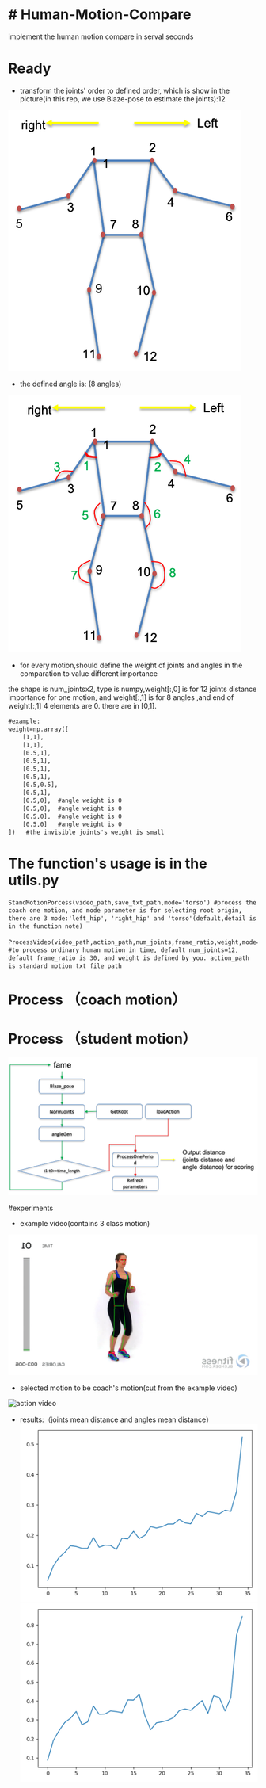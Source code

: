 # # Human-Motion-Compare
implement the  human motion compare in serval seconds

# Ready
- transform the joints' order to defined order, which is show in the picture(in this rep, we use Blaze-pose to estimate the joints):12

![joints](./images/joints.png)
- the defined angle is: (8 angles)

![angles](./images/angles_show.png)

- for every motion,should define the weight of joints and angles in the comparation to value different importance

the shape is num_jointsx2, type is numpy,weight[:,0] is for 12 joints distance importance for one motion, and weight[:,1] is for 8 angles ,and end of weight[:,1] 4 elements are 0.  there are in [0,1].

```
#example:
weight=np.array([
    [1,1],
    [1,1],
    [0.5,1],
    [0.5,1],
    [0.5,1],
    [0.5,1],
    [0.5,0.5],
    [0.5,1],
    [0.5,0],  #angle weight is 0
    [0.5,0],  #angle weight is 0
    [0.5,0],  #angle weight is 0
    [0.5,0]   #angle weight is 0
])   #the invisible joints's weight is small

```

# The function's usage is in the utils.py
```
StandMotionPorcess(video_path,save_txt_path,mode='torso') #process the coach one motion, and mode parameter is for selecting root origin, there are 3 mode:'left_hip', 'right_hip' and 'torso'(default,detail is in the function note)

ProcessVideo(video_path,action_path,num_joints,frame_ratio,weight,mode='torso') #to process ordinary human motion in time, default num_joints=12, default frame_ratio is 30, and weight is defined by you. action_path is standard motion txt file path
```

# Process （coach motion）

# Process （student motion）

![student motion](./images/student.png)


#experiments

- example video(contains 3 class motion)

![example video](./images/1021.jpg)  

- selected motion to be coach's motion(cut from the example video)

![action video](./images/exercise_pose.gif)  

- results:（joints mean distance and angles mean distance）
![joints mean distance](./images/joints_dist.png)  ![angles mean distance](./images/angles_dist.png)  
